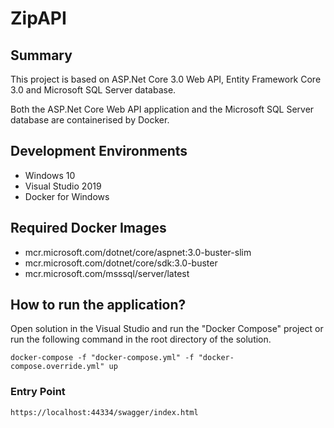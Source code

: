 # ZipAPI

## Summary
This project is based on ASP.Net Core 3.0 Web API, Entity Framework Core 3.0 and Microsoft SQL Server database.

Both the ASP.Net Core Web API application and the Microsoft SQL Server database are containerised by Docker.

## Development Environments
- Windows 10
- Visual Studio 2019
- Docker for Windows

## Required Docker Images
- mcr.microsoft.com/dotnet/core/aspnet:3.0-buster-slim
- mcr.microsoft.com/dotnet/core/sdk:3.0-buster
- mcr.microsoft.com/msssql/server/latest

## How to run the application?
Open solution in the Visual Studio and run the "Docker Compose" project or run the following command in the root directory of the solution.
```
docker-compose -f "docker-compose.yml" -f "docker-compose.override.yml" up
```

### Entry Point
```
https://localhost:44334/swagger/index.html
```
